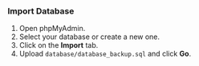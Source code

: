 ### Import Database
1. Open phpMyAdmin.
2. Select your database or create a new one.
3. Click on the **Import** tab.
4. Upload `database/database_backup.sql` and click **Go**.
